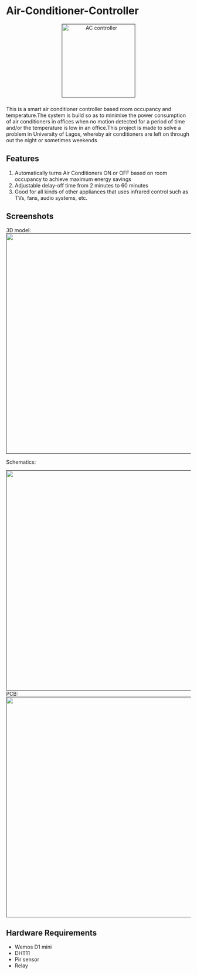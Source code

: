 # Air-Conditioner-Controller

<p align="center">
    <a href="" rel="noopener">
        <img width=200px height=200px src = "" alt="AC controller">
    </a>
</p>

<h3 align="center"></h3>



This is a smart air conditioner controller based room occupancy and temperature.The system is build so as to minimixe the power consumption of air conditioners in offices when no motion detected for a period of time and/or the temperature is low in an office.This project is made to solve a problem in University of Lagos, whereby air conditioners are left on through out the night or sometimes weekends

## Features

1. Automatically turns Air Conditioners ON or OFF based on room occupancy to achieve maximum energy savings
2. Adjustable delay-off time from 2 minutes to 60 minutes
3. Good for all kinds of other appliances that uses infrared control such as TVs, fans, audio systems, etc.






## Screenshots

3D model:
<a href="" rel="noopener">
        <img width=1000px height=600px src = "" alt="">
    </a>

Schematics:

<a href="" rel="noopener">
        <img width=1000px height=600px src = "" alt="">
    </a>
PCB:

<a href="" rel="noopener">
        <img width=1000px height=600px src = "" alt="">
    </a>



## Hardware Requirements

* Wemos D1 mini
* DHT11
* Pir sensor
* Relay
